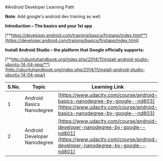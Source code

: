 #Android Developer Learning Path

**Note**: Add google's android dev training as well.

**Introduction – The basics and your 1st app**

[**https://developer.android.com/training/basics/firstapp/index.html**](https://developer.android.com/training/basics/firstapp/index.html)

**Install Android Studio – the platform that Google officially supports:**

[**http://ubuntuhandbook.org/index.php/2014/11/install-android-studio-ubuntu-14-04-ppa/**](http://ubuntuhandbook.org/index.php/2014/11/install-android-studio-ubuntu-14-04-ppa/)



| S.No. | Topic | Learning Link | Think |
| --- | --- | --- | --- |
| 1 | Android Basics Nanodegree | [https://www.udacity.com/course/android-basics-nanodegree-by-google--nd803](https://www.udacity.com/course/android-basics-nanodegree-by-google--nd803) |   |
| 2 | Android Developer Nanodegree | [https://www.udacity.com/course/android-developer-nanodegree-by-google--nd801](https://www.udacity.com/course/android-developer-nanodegree-by-google--nd801) |   |

